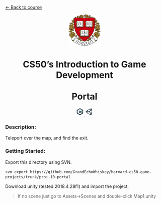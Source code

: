 [<- Back to course](../README.md)

<p align="center"><a href="https://cs50.harvard.edu/games/2018">
  <img src="https://github.com/GrandEchoWhiskey/grandechowhiskey/blob/main/icons/course/harvard100.png" /><br>
</a></p>
<h1 align="center">CS50’s Introduction to Game Development<br><br>Portal</h1>

<p align="center"><a href="#">
  <img src="https://github.com/GrandEchoWhiskey/grandechowhiskey/blob/main/icons/programming/csharp.png" />
  <img src="https://github.com/GrandEchoWhiskey/grandechowhiskey/blob/main/icons/programming/unity.png" />
</a></p>

### Description:
Teleport over the map, and find the exit.

### Getting Started:
Export this directory using SVN.
```
svn export https://github.com/GrandEchoWhiskey/harvard-cs50-game-projects/trunk/proj-10-portal
```
Download unity (tested 2018.4.28f1) and import the project.
> If no scene just go to Assets->Scenes and double-click Map1.unity
